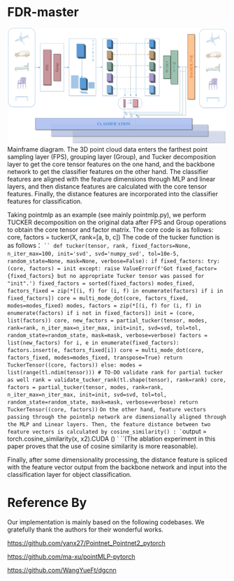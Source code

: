 # FDR-master
<div align="center">
  <img src="https://github.com/yyykj/FDR-master/blob/main/fig.jpg">
</div>
Mainframe diagram. The 3D point cloud data enters the farthest point sampling layer (FPS), grouping layer (Group), and Tucker decomposition layer
to get the core tensor features on the one hand, and the backbone network to get the classifier features on the other hand. The classifier features are aligned
with the feature dimensions through MLP and linear layers, and then distance features are calculated with the core tensor features. Finally, the distance features
are incorporated into the classifier features for classification.

Taking pointmlp as an example (see mainly pointmlp.py), we perform TUCKER decomposition on the original data after FPS and Group operations to obtain the core tensor and factor matrix.
The core code is as follows:
core, factors = tucker(X, rank=[a, b, c])
The code of the tucker function is as follows：
` ``
def tucker(tensor, rank, fixed_factors=None, n_iter_max=100, init='svd',
           svd='numpy_svd', tol=10e-5, random_state=None, mask=None, verbose=False):
    if fixed_factors:
        try:
            (core, factors) = init
        except:
            raise ValueError(f'Got fixed_factor={fixed_factors} but no appropriate Tucker tensor was passed for "init".')
        fixed_factors = sorted(fixed_factors)
        modes_fixed, factors_fixed = zip(*[(i, f) for (i, f) in enumerate(factors) if i in fixed_factors])
        core = multi_mode_dot(core, factors_fixed, modes=modes_fixed)
        modes, factors = zip(*[(i, f) for (i, f) in enumerate(factors) if i not in fixed_factors])
        init = (core, list(factors))
        core, new_factors = partial_tucker(tensor, modes, rank=rank, n_iter_max=n_iter_max, init=init,
                                           svd=svd, tol=tol, random_state=random_state, mask=mask,
                                           verbose=verbose)
        factors = list(new_factors)
        for i, e in enumerate(fixed_factors):
            factors.insert(e, factors_fixed[i])
        core = multi_mode_dot(core, factors_fixed, modes=modes_fixed, transpose=True)
        return TuckerTensor((core, factors))
    else:
        modes = list(range(tl.ndim(tensor)))
        # TO-DO validate rank for partial tucker as well
        rank = validate_tucker_rank(tl.shape(tensor), rank=rank)
        core, factors = partial_tucker(tensor, modes, rank=rank, n_iter_max=n_iter_max, init=init,
                                       svd=svd, tol=tol, random_state=random_state, mask=mask,
                                       verbose=verbose)
        return TuckerTensor((core, factors))
` ``
On the other hand, feature vectors passing through the pointmlp network are dimensionally aligned through the MLP and Linear layers. Then, the feature distance between two feature vectors is calculated by cosine_similarity() :
` ``output = torch.cosine_similarity(x, x2).CUDA () ` ``(The ablation experiment in this paper proves that the use of cosine similarity is more reasonable). 

Finally, after some dimensionality processing, the distance feature is spliced with the feature vector output from the backbone network and input into the classification layer for object classification.

# Reference By
Our implementation is mainly based on the following codebases. We gratefully thank the authors for their wonderful works.

https://github.com/yanx27/Pointnet_Pointnet2_pytorch

https://github.com/ma-xu/pointMLP-pytorch

https://github.com/WangYueFt/dgcnn
